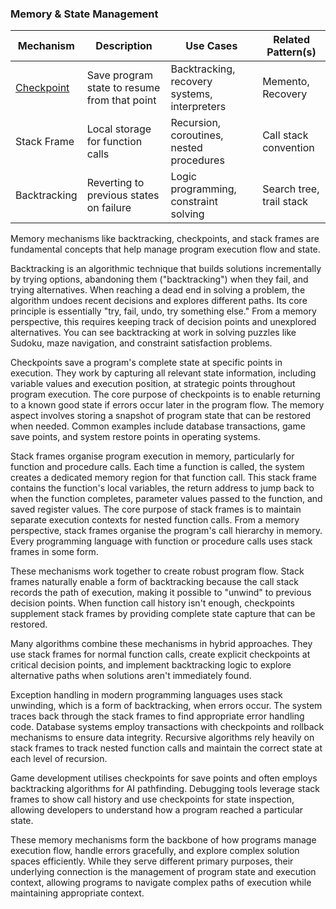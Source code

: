 
### Memory & State Management

| Mechanism | Description | Use Cases | Related Pattern(s) |
|----|----|----|----|
| [Checkpoint](./checkpoint/) | Save program state to resume from that point | Backtracking, recovery systems, interpreters | Memento, Recovery |
| Stack Frame     | Local storage for function calls                                        | Recursion, coroutines, nested procedures             | Call stack convention                   |
| Backtracking    | Reverting to previous states on failure                                | Logic programming, constraint solving                | Search tree, trail stack                |

Memory mechanisms like backtracking, checkpoints, and stack frames are fundamental
concepts that help manage program execution flow and state.

Backtracking is an algorithmic technique that builds solutions incrementally by trying
options, abandoning them ("backtracking") when they fail, and trying alternatives. When
reaching a dead end in solving a problem, the algorithm undoes recent decisions and
explores different paths. Its core principle is essentially "try, fail, undo, try something else."
From a memory perspective, this requires keeping track of decision points and unexplored
alternatives. You can see backtracking at work in solving puzzles like Sudoku, maze navigation,
and constraint satisfaction problems.

Checkpoints save a program's complete state at specific points in execution. They work by
capturing all relevant state information, including variable values and execution position,
at strategic points throughout program execution. The core purpose of checkpoints is to
enable returning to a known good state if errors occur later in the program flow. The memory
aspect involves storing a snapshot of program state that can be restored when needed. Common
examples include database transactions, game save points, and system restore points in
operating systems.

Stack frames organise program execution in memory, particularly for function and procedure
calls. Each time a function is called, the system creates a dedicated memory region for that
function call. This stack frame contains the function's local variables, the return address
to jump back to when the function completes, parameter values passed to the function, and
saved register values. The core purpose of stack frames is to maintain separate execution
contexts for nested function calls. From a memory perspective, stack frames organise the
program's call hierarchy in memory. Every programming language with function or procedure
calls uses stack frames in some form.

These mechanisms work together to create robust program flow. Stack frames naturally enable
a form of backtracking because the call stack records the path of execution, making it possible
to "unwind" to previous decision points. When function call history isn't enough, checkpoints
supplement stack frames by providing complete state capture that can be restored.

Many algorithms combine these mechanisms in hybrid approaches. They use stack frames for
normal function calls, create explicit checkpoints at critical decision points, and implement
backtracking logic to explore alternative paths when solutions aren't immediately found.

Exception handling in modern programming languages uses stack unwinding, which is a form
of backtracking, when errors occur. The system traces back through the stack frames to find
appropriate error handling code. Database systems employ transactions with checkpoints and
rollback mechanisms to ensure data integrity. Recursive algorithms rely heavily on stack
frames to track nested function calls and maintain the correct state at each level of recursion.

Game development utilises checkpoints for save points and often employs backtracking algorithms
for AI pathfinding. Debugging tools leverage stack frames to show call history and use checkpoints
for state inspection, allowing developers to understand how a program reached a particular state.

These memory mechanisms form the backbone of how programs manage execution flow, handle errors
gracefully, and explore complex solution spaces efficiently. While they serve different primary
purposes, their underlying connection is the management of program state and execution context,
allowing programs to navigate complex paths of execution while maintaining appropriate context.
